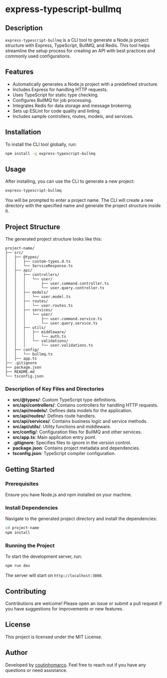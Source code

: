 # express-typescript-bullmq

## Description

`express-typescript-bullmq` is a CLI tool to generate a Node.js project structure with Express, TypeScript, BullMQ, and Redis. This tool helps streamline the setup process for creating an API with best practices and commonly used configurations.

## Features

- Automatically generates a Node.js project with a predefined structure.
- Includes Express for handling HTTP requests.
- Uses TypeScript for static type checking.
- Configures BullMQ for job processing.
- Integrates Redis for data storage and message brokering.
- Sets up ESLint for code quality and linting.
- Includes sample controllers, routes, models, and services.

## Installation

To install the CLI tool globally, run:

```sh
npm install -g express-typescript-bullmq
```

## Usage

After installing, you can use the CLI to generate a new project:

```sh
express-typescript-bullmq
```

You will be prompted to enter a project name. The CLI will create a new directory with the specified name and generate the project structure inside it.

## Project Structure

The generated project structure looks like this:

```
project-name/
├── src/
│   ├── @types/
│   │   ├── custom-types.d.ts
│   │   └── ServiceResponse.ts
│   ├── api/
│   │   ├── controllers/
│   │   │   └── user/
│   │   │       ├── user.command.controller.ts
│   │   │       └── user.query.controller.ts
│   │   ├── models/
│   │   │   └── user.model.ts
│   │   ├── routes/
│   │   │   └── user.routes.ts
│   │   ├── services/
│   │   │   └── user/
│   │   │       ├── user.command.service.ts
│   │   │       └── user.query.service.ts
│   │   ├── utils/
│   │   │   ├── middleware/
│   │   │   │   └── auth.ts
│   │   │   └── validations/
│   │   │       └── user.validations.ts
│   ├── config/
│   │   └── bullmq.ts
│   ├── app.ts
├── .gitignore
├── package.json
├── README.md
└── tsconfig.json
```

### Description of Key Files and Directories

- **src/@types/**: Custom TypeScript type definitions.
- **src/api/controllers/**: Contains controllers for handling HTTP requests.
- **src/api/models/**: Defines data models for the application.
- **src/api/routes/**: Defines route handlers.
- **src/api/services/**: Contains business logic and service methods.
- **src/api/utils/**: Utility functions and middleware.
- **src/config/**: Configuration files for BullMQ and other services.
- **src/app.ts**: Main application entry point.
- **.gitignore**: Specifies files to ignore in the version control.
- **package.json**: Contains project metadata and dependencies.
- **tsconfig.json**: TypeScript compiler configuration.

## Getting Started

### Prerequisites

Ensure you have Node.js and npm installed on your machine.

### Install Dependencies

Navigate to the generated project directory and install the dependencies:

```sh
cd project-name
npm install
```

### Running the Project

To start the development server, run:

```sh
npm run dev
```

The server will start on `http://localhost:3000`.


## Contributing

Contributions are welcome! Please open an issue or submit a pull request if you have suggestions for improvements or new features.

## License

This project is licensed under the MIT License.

## Author

Developed by [coutinhomarco](https://github.com/coutinhomarco). Feel free to reach out if you have any questions or need assistance.